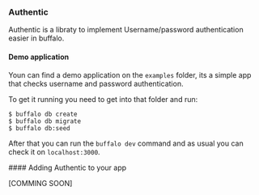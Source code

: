 ### Authentic

Authentic is a libraty to implement Username/password authentication easier in buffalo.

#### Demo application

Youn can find a demo application on the `examples` folder, its a simple app that checks username and password authentication.

To get it running you need to get into that folder and run:

```
$ buffalo db create
$ buffalo db migrate
$ buffalo db:seed
```

After that you can run the `buffalo dev` command and as usual you can check it on `localhost:3000`.

#### Adding Authentic to your app

[COMMING SOON]